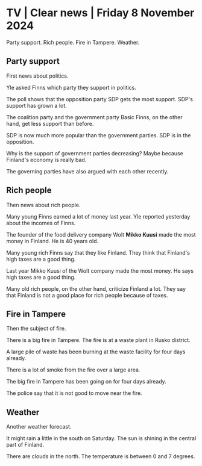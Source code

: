 # TV \| Clear news \| Friday 8 November 2024

Party support. Rich people. Fire in Tampere. Weather.

## Party support

First news about politics.

Yle asked Finns which party they support in politics.

The poll shows that the opposition party SDP gets the most support. SDP's support has grown a lot.

The coalition party and the government party Basic Finns, on the other hand, get less support than before.

SDP is now much more popular than the government parties. SDP is in the opposition.

Why is the support of government parties decreasing? Maybe because Finland's economy is really bad.

The governing parties have also argued with each other recently.

## Rich people

Then news about rich people.

Many young Finns earned a lot of money last year. Yle reported yesterday about the incomes of Finns.

The founder of the food delivery company Wolt **Mikko Kuusi** made the most money in Finland. He is 40 years old.

Many young rich Finns say that they like Finland. They think that Finland's high taxes are a good thing.

Last year Mikko Kuusi of the Wolt company made the most money. He says high taxes are a good thing.

Many old rich people, on the other hand, criticize Finland a lot. They say that Finland is not a good place for rich people because of taxes.

## Fire in Tampere

Then the subject of fire.

There is a big fire in Tampere. The fire is at a waste plant in Rusko district.

A large pile of waste has been burning at the waste facility for four days already.

There is a lot of smoke from the fire over a large area.

The big fire in Tampere has been going on for four days already.

The police say that it is not good to move near the fire.

## Weather

Another weather forecast.

It might rain a little in the south on Saturday. The sun is shining in the central part of Finland.

There are clouds in the north. The temperature is between 0 and 7 degrees.

